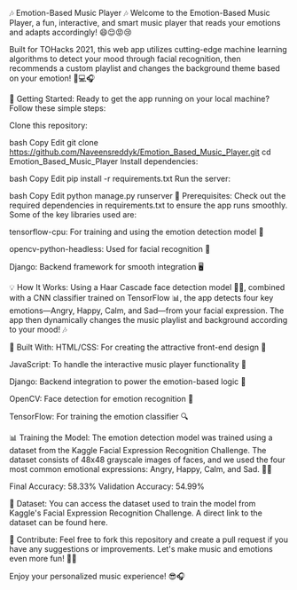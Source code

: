 🎶 Emotion-Based Music Player 🎶
Welcome to the Emotion-Based Music Player, a fun, interactive, and smart music player that reads your emotions and adapts accordingly! 😄😌😡😢

Built for TOHacks 2021, this web app utilizes cutting-edge machine learning algorithms to detect your mood through facial recognition, then recommends a custom playlist and changes the background theme based on your emotion! 🧠💻🎧

🚀 Getting Started:
Ready to get the app running on your local machine? Follow these simple steps:

Clone this repository:

bash
Copy
Edit
git clone https://github.com/Naveensreddyk/Emotion_Based_Music_Player.git
cd Emotion_Based_Music_Player
Install dependencies:

bash
Copy
Edit
pip install -r requirements.txt
Run the server:

bash
Copy
Edit
python manage.py runserver
🔧 Prerequisites:
Check out the required dependencies in requirements.txt to ensure the app runs smoothly. Some of the key libraries used are:

tensorflow-cpu: For training and using the emotion detection model 🧠

opencv-python-headless: Used for facial recognition 👀

Django: Backend framework for smooth integration 🖥️


💡 How It Works:
Using a Haar Cascade face detection model 🧑‍💻, combined with a CNN classifier trained on TensorFlow 📊, the app detects four key emotions—Angry, Happy, Calm, and Sad—from your facial expression. The app then dynamically changes the music playlist and background according to your mood! 🎶

🔬 Built With:
HTML/CSS: For creating the attractive front-end design 💅

JavaScript: To handle the interactive music player functionality 🎵

Django: Backend integration to power the emotion-based logic 🔄

OpenCV: Face detection for emotion recognition 📸

TensorFlow: For training the emotion classifier 🔍

📊 Training the Model:
The emotion detection model was trained using a dataset from the Kaggle Facial Expression Recognition Challenge. The dataset consists of 48x48 grayscale images of faces, and we used the four most common emotional expressions: Angry, Happy, Calm, and Sad. 🤖💓

Final Accuracy: 58.33%
Validation Accuracy: 54.99%

📁 Dataset:
You can access the dataset used to train the model from Kaggle's Facial Expression Recognition Challenge. A direct link to the dataset can be found here.

🌟 Contribute:
Feel free to fork this repository and create a pull request if you have any suggestions or improvements. Let's make music and emotions even more fun! 🎉🎶

Enjoy your personalized music experience! 😎🎧
